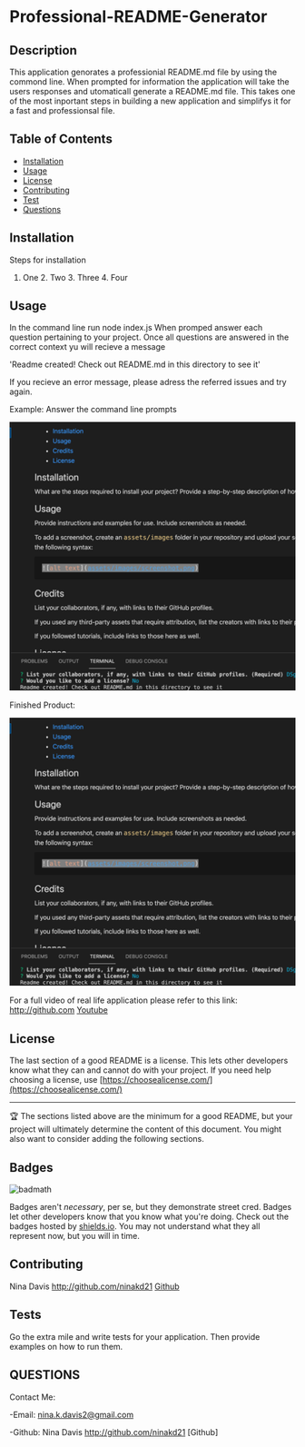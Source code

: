 # Professional-README-Generator

## Description 

This application genorates a professionial README.md file by using the commond line. When prompted for information the application will take the users responses and utomaticall generate a README.md file. This takes one of the most inportant steps in building a new application and simplifys it for a fast and professionsal file. 

## Table of Contents 

* [Installation](#installation)
* [Usage](#usage)
* [License](#license)
* [Contributing](#contributing)
* [Test](#test)
* [Questions](#questions)



## Installation

Steps for installation

 1. One 2. Two 3. Three 4. Four


## Usage 

In the command line run node index.js
When promped answer each question pertaining to your project.
Once all questions are answered in the correct context yu will recieve a message

'Readme created! Check out README.md in this directory to see it'

If you recieve an error message, please adress the referred issues and try again. 

Example: Answer the command line prompts

![Command Prompt Example](Develop/assets/screenShot.png)

Finished Product:

![Finished README.md Example](Develop/assets/screenShot.png)


For a full video of real life application please refer to this link: http://github.com
[Youtube](http://github.com)


## License

The last section of a good README is a license. This lets other developers know what they can and cannot do with your project. If you need help choosing a license, use [https://choosealicense.com/](https://choosealicense.com/)


---

🏆 The sections listed above are the minimum for a good README, but your project will ultimately determine the content of this document. You might also want to consider adding the following sections.

## Badges

![badmath](https://img.shields.io/github/languages/top/nielsenjared/badmath)

Badges aren't _necessary_, per se, but they demonstrate street cred. Badges let other developers know that you know what you're doing. Check out the badges hosted by [shields.io](https://shields.io/). You may not understand what they all represent now, but you will in time.



## Contributing

Nina Davis http://github.com/ninakd21 
[Github](http://github.com)

## Tests

Go the extra mile and write tests for your application. Then provide examples on how to run them.

## QUESTIONS

Contact Me: 

-Email: nina.k.davis2@gmail.com

-Github: Nina Davis http://github.com/ninakd21 [Github]
